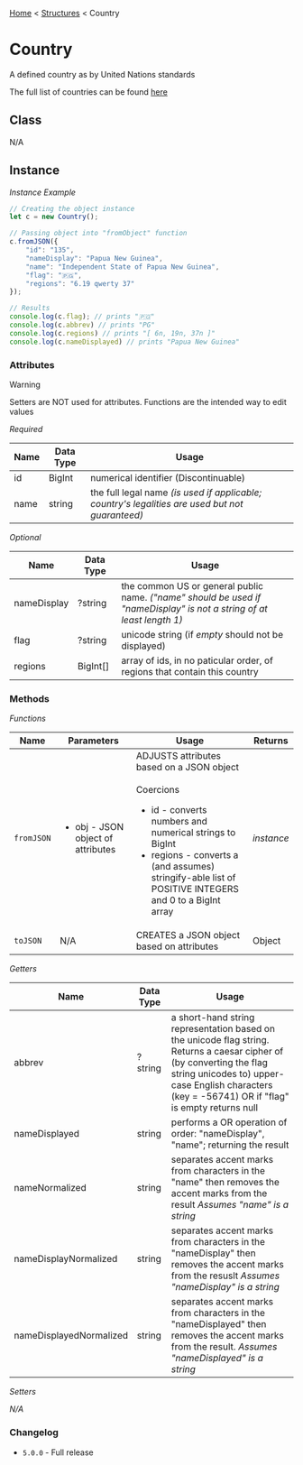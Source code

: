 [Home](../../readme.md) < [Structures](./_.md) < Country

# Country

A defined country as by United Nations standards

The full list of countries can be found [here](../collections/countries.md)

## Class

N/A

## Instance

*Instance Example*
```js
// Creating the object instance
let c = new Country();

// Passing object into "fromObject" function
c.fromJSON({
    "id": "135",
    "nameDisplay": "Papua New Guinea",
    "name": "Independent State of Papua New Guinea",
    "flag": "🇵🇬",
    "regions": "6.19 qwerty 37"
});

// Results
console.log(c.flag); // prints "🇵🇬"
console.log(c.abbrev) // prints "PG"
console.log(c.regions) // prints "[ 6n, 19n, 37n ]"
console.log(c.nameDisplayed) // prints "Papua New Guinea"
```

### Attributes

> [!WARNING]
> Setters are NOT used for attributes. Functions are the intended way to edit values

*Required*

| Name | Data Type | Usage
| - | - | - |
| id | BigInt | numerical identifier (Discontinuable)
| name | string | the full legal name *(is used if applicable; country's legalities are used but not guaranteed)*

*Optional*

| Name | Data Type | Usage
| - | - | - |
| nameDisplay | ?string | the common US or general public name. _("name" should be used if "nameDisplay" is not a string of at least length 1)_
| flag | ?string | unicode string (if *empty* should not be displayed)
| regions | BigInt[] | array of ids, in no paticular order, of regions that contain this country

### Methods

*Functions*

| Name | Parameters | Usage | Returns
| - | - | - | - |
| `fromJSON` | <ul><li>obj - JSON object of attributes</li></ul> | ADJUSTS attributes based on a JSON object<br><br>Coercions<ul><li>id - converts numbers and numerical strings to BigInt</li><li>regions - converts a (and assumes) stringify-able list of POSITIVE INTEGERS and 0 to a BigInt array</li></ul> | *instance*
| `toJSON` | N/A | CREATES a JSON object based on attributes | Object

*Getters*

| Name | Data Type | Usage
| - | - | - |
| abbrev | ?string | a short-hand string representation based on the unicode flag string. Returns a caesar cipher of (by converting the flag string unicodes to) upper-case English characters (key = -56741) OR if "flag" is empty returns null
| nameDisplayed | string | performs a OR operation of order: "nameDisplay", "name"; returning the result
| nameNormalized | string | separates accent marks from characters in the "name" then removes the accent marks from the result *Assumes "name" is a string*
| nameDisplayNormalized | string | separates accent marks from characters in the "nameDisplay" then removes the accent marks from the resuslt *Assumes "nameDisplay" is a string*
| nameDisplayedNormalized | string | separates accent marks from characters in the "nameDisplayed" then removes the accent marks from the result. *Assumes "nameDisplayed" is a string*

*Setters*

*N/A*

### Changelog

* `5.0.0` - Full release
